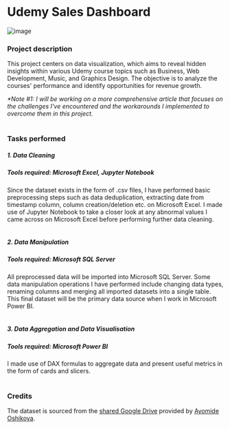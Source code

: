 # Udemy Sales Dashboard
![image](https://github.com/Rie-Loe/udemy-sales-dashboard/assets/84235495/c1079368-2af1-444d-b8ee-9dfd351eab40)

### Project description
This project centers on data visualization, which aims to reveal hidden insights within various Udemy course topics such as Business, Web Development, Music, and Graphics Design. The objective is to analyze the courses' performance and identify opportunities for revenue growth. 

_*Note #1: I will be working on a more comprehensive article that focuses on the challenges I've encountered and the workarounds I implemented to overcome them in this project._ <br><br>

### Tasks performed 
##### 1. Data Cleaning
##### Tools required: Microsoft Excel, Jupyter Notebook
Since the dataset exists in the form of .csv files, I have performed basic preprocessing steps such as data deduplication, extracting date from timestamp column, column creation/deletion etc. on Microsoft Excel. I made use of Jupyter Notebook to take a closer look at any abnormal values I came across on Microsoft Excel before performing further data cleaning. <br><br>

##### 2. Data Manipulation
##### Tools required: Microsoft SQL Server
All preprocessed data will be imported into Microsoft SQL Server. Some data manipulation operations I have performed include changing data types, renaming columns and merging all imported datasets into a single table. This final dataset will be the primary data source when I work in Microsoft Power BI.  <br><br>

##### 3. Data Aggregation and Data Visualisation
##### Tools required: Microsoft Power BI
I made use of DAX formulas to aggregate data and present useful metrics in the form of cards and slicers. <br><br>

### Credits
The dataset is sourced from the [shared Google Drive](https://drive.google.com/drive/folders/11XO-3tqFYhkwPzb0O8gUFDi8j67QVLQb) provided by [Ayomide Oshikoya](https://github.com/Turbo300x). 
